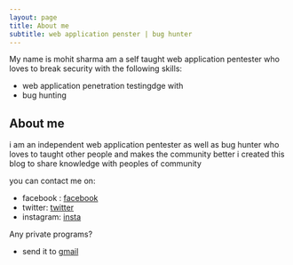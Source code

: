 ```yaml
---
layout: page
title: About me
subtitle: web application penster | bug hunter
---
```


My name is mohit sharma am a self taught web application pentester who loves to break security with the following skills:

- web application penetration testingdge with
- bug hunting 

## About me

i am an independent web application pentester as well as bug hunter who loves to taught other people and makes the community better i created this blog to share knowledge with peoples of community

you can contact me on: 

- facebook : [facebook](@http://facebook.com/mohit20000/)
- twitter: [twitter](@https://twitter.com/mohit29295572)
- instagram: [insta](@https://instagram.com/mohit_1337)

Any private programs? 
 
- send it to [gmail](nhibtaungamain@gmail.com)
